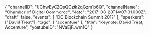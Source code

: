 {
    "channelID": "UChwEyC2QsQCztk2qGzm1b6Q",
    "channelName": "Chamber of Digital Commerce",
    "date": "2017-03-28T14:07:31.000Z",
    "draft": false,
    "events": [
        "DC Blockchain Summit 2017"
    ],
    "speakers": ["David Treat"],
    "tags": [
        "accenture"
    ],
    "title": "Keynote: David Treat, Accenture",
    "youtubeID": "NVaEjFJwm1Q"
}
